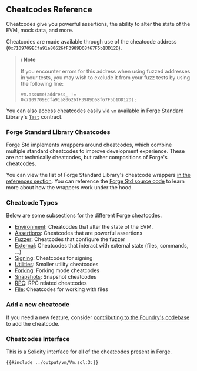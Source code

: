 ## Cheatcodes Reference

Cheatcodes give you powerful assertions, the ability to alter the state of the EVM, mock data, and more.

Cheatcodes are made available through use of the cheatcode address (`0x7109709ECfa91a80626fF3989D68f67F5b1DD12D`).

> ℹ️ **Note**
>
> If you encounter errors for this address when using fuzzed addresses in your tests, you may wish to
> exclude it from your fuzz tests by using the following line:
>
> ```solidity
> vm.assume(address_ != 0x7109709ECfa91a80626fF3989D68f67F5b1DD12D);
> ```

You can also access cheatcodes easily via `vm` available in Forge Standard Library's [`Test`](../reference/forge-std/#forge-stds-test) contract.

### Forge Standard Library Cheatcodes

Forge Std implements wrappers around cheatcodes, which combine multiple standard cheatcodes to improve development experience. These are not technically cheatcodes, but rather compositions of Forge's cheatcodes.

You can view the list of Forge Standard Library's cheatcode wrappers [in the references section](../reference/forge-std/std-cheats.md). You can reference the [Forge Std source code](https://github.com/foundry-rs/forge-std/blob/master/src/Test.sol) to learn more about how the wrappers work under the hood.

### Cheatcode Types

Below are some subsections for the different Forge cheatcodes.

- [Environment](./environment.md): Cheatcodes that alter the state of the EVM.
- [Assertions](./assertions.md): Cheatcodes that are powerful assertions
- [Fuzzer](./fuzzer.md): Cheatcodes that configure the fuzzer
- [External](./external.md): Cheatcodes that interact with external state (files, commands, ...)
- [Signing](./signing.md): Cheatcodes for signing
- [Utilities](./utilities.md): Smaller utility cheatcodes
- [Forking](./forking.md): Forking mode cheatcodes
- [Snapshots](./snapshots.md): Snapshot cheatcodes
- [RPC](./rpc.md): RPC related cheatcodes
- [File](./fs.md): Cheatcodes for working with files

### Add a new cheatcode

If you need a new feature, consider [contributing to the Foundry's codebase](../contributing.md) to add the cheatcode.

### Cheatcodes Interface

This is a Solidity interface for all of the cheatcodes present in Forge.

```solidity
{{#include ../output/vm/Vm.sol:3:}}
```
